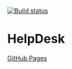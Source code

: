 [![Build status](https://ci.appveyor.com/api/projects/status/ajbxb90hosvmf0b7?svg=true)](https://ci.appveyor.com/project/Di-sole/2-ahj-helpdesk-front)

# HelpDesk
[GitHub Pages](https://di-sole.github.io/2-ahj-helpdesk-front/) 
